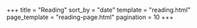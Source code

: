 +++
title = "Reading"
sort_by = "date"
template = "reading.html"
page_template = "reading-page.html"
pagination = 10
+++